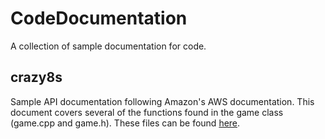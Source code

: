 # CodeDocumentation
A collection of sample documentation for code.

## crazy8s
Sample API documentation following Amazon's AWS documentation.
This document covers several of the functions found in the game class (game.cpp and game.h).
These files can be found [here](https://github.com/megan-lynn-tucker/Crazy8s).
